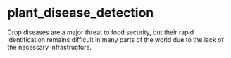 # plant_disease_detection
Crop diseases are a major threat to food security, but their rapid identification remains difficult in many parts of the world due to the lack of the necessary infrastructure.
